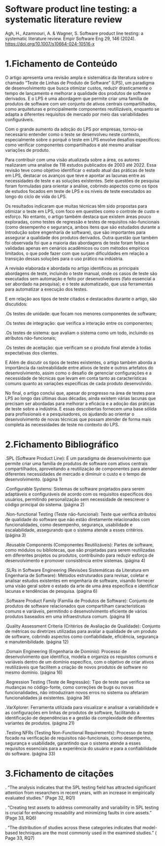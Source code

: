 # Software product line testing: a systematic literature review

Agh, H., Azamnouri, A. & Wagner, S. Software product line testing: a systematic literature review. Empir Software Eng 29, 146 (2024). https://doi.org/10.1007/s10664-024-10516-x

# 1.Fichamento de Conteúdo

O artigo apresenta uma revisão ampla e sistemática da literatura sobre o chamado “Teste de Linhas de Produto de Software” (LPS), um paradigma de desenvolvimento que busca otimizar custos, reduzir drasticamente o tempo de lançamento e melhorar a qualidade dos produtos de software derivados. E o LPS é uma abordagem que permite criar uma família de produtos de software com um conjunto de ativos centrais compartilhados, como arquiteturas e  principalmente componentes reutilizáveis, enquanto se adapta a diferentes requisitos de mercado por meio das variabilidades configuráveis. 

Com o grande aumento da adoção do LPS por empresas, tornou-se necessário entender como o teste se desenvolveu neste contexto, especialmente sobre o porquê o teste em LPS envolve desafios específicos: como verificar componentes compartilhados e até mesmo analisar variações de produto.

Para contribuir com uma visão atualizada sobre a área, os autores realizaram uma analise de 118 estudos publicados de 2003 até 2022. Essa revisão teve como objetivo identificar o estado atual das práticas de teste em LPS, destacar os avanços que teve e apontar as lacunas entre as necessidades de teste e as soluções existentes. Sete questões de pesquisa foram formuladas para orientar a análise, cobrindo aspectos como os tipos de estudos focados em teste de LPS e os níveis de teste executados ao longo do ciclo de vida do LPS.

Os resultados indicaram que muitas técnicas têm sido propostas para otimizar o teste em LPS, com foco em questões como o controle de custo e esforço. No entanto, o artigo também destaca que existem áreas pouco exploradas, como testes de regressão e testes de requisitos não-funcionais (como  desempenho e segurança, ambos itens que são estudados durante a Introdução sobre engenharia de software), que são importantes para assegurar a qualidade dos produtos derivados. Outra questão que também foi observada foi que a maioria das abordagens de teste foram feitas e validadas apenas em cenários acadêmicos ou com métodos empíricos limitados, o que pode fazer com que surjam  dificuldades em relação a transição dessas soluções para o uso prático na indústria.

A revisão elaborada e abordada no artigo identificou as principais abordagens de teste, incluindo o teste manual, onde os casos de teste são executados sem automação e feito por desenvolvedores (fato essencial a ser abordado na pesquisa); e o teste automatizado, que usa ferramentas para automatizar a execução dos testes. 

E em relação aos tipos de teste citados e destacados durante o artigo, são discutidos: 

.Os testes de unidade: que focam nos menores componentes de software;

.Os testes de integração: que verifica a interação entre os componentes;

.Os testes de sistema: que avaliam o sistema como um todo, incluindo os atributos não-funcionais;


.Os testes de aceitação: que verificam se o produto final atende à todas expectativas dos clientes.

E Além de discutir os tipos de testes existentes, o artigo também aborda a importância da rastreabilidade entre ativos de teste e outros artefatos do desenvolvimento, assim como o desafio de gerenciar configurações e a necessidade de técnicas que levam em conta tanto as características comuns quanto as variações específicas de cada produto desenvolvido. 

No final, o artigo conclui que, apesar do progresso na área de testes para LPS ao longo das últimas duas décadas, ainda existem várias lacunas que precisam ser abordadas para melhorar a eficácia e a adoção das práticas de teste sobre a indústria.  E essas descobertas fornecem uma base sólida para profissionais e a pesquisadores, os ajudando ao orientar o desenvolvimento de novas técnicas que possam atender de forma mais completa às necessidades de teste no contexto do LPS.

# 2.Fichamento Bibliográfico

.SPL (Software Product Line): É um paradigma de desenvolvimento que permite criar uma família de produtos de software com ativos centrais compartilhados, aproveitando a reutilização de componentes para atender diferentes necessidades de mercado e diminuir o custo e o tempo de desenvolvimento. (página 1)


.Configurable Systems: Sistemas de software projetados para serem adaptáveis e configuráveis de acordo com os requisitos específicos dos usuários, permitindo personalização sem necessidade de reescrever o código principal do sistema. (página 2)

.Non-functional Testing (Teste não-funcional): Teste que verifica atributos de qualidade do software que não estão diretamente relacionados com funcionalidades, como desempenho, segurança, usabilidade e escalabilidade, assegurando que o sistema atende a esses critérios. (página 3)

.Reusable Components (Componentes Reutilizáveis): 
Partes de software, como módulos ou bibliotecas, que são projetadas para serem reutilizadas em diferentes projetos ou produtos, contribuindo para reduzir esforço de desenvolvimento e promover consistência entre sistemas. (página 4)

.SLRs in Software Engineering (Revisões Sistemáticas da Literatura em Engenharia de Software): Métodos estruturados para revisar, coletar e analisar estudos existentes em engenharia de software, visando fornecer uma visão geral sobre o estado da arte de uma área específica e identificar lacunas e tendências de pesquisa. (página 6)

.Software Product Family (Família de Produtos de Software): Conjunto de produtos de software relacionados que compartilham características comuns e variáveis, permitindo o desenvolvimento eficiente de vários produtos baseados em uma infraestrutura comum. (página 9)

.Quality Assessment Criteria (Critérios de Avaliação de Qualidade): Conjunto de métricas ou diretrizes utilizadas para avaliar a qualidade de um produto de software, cobrindo aspectos como confiabilidade, eficiência, segurança e manutenibilidade. (página 12) 

.Domain Engineering (Engenharia de Domínio): Processo de desenvolvimento que identifica, modela e organiza os requisitos comuns e variáveis dentro de um domínio específico, com o objetivo de criar ativos reutilizáveis que facilitem a criação de novos produtos de software no mesmo domínio. (página 16)

.Regression Testing (Teste de Regressão): Tipo de teste que verifica se mudanças no código-fonte, como correções de bugs ou novas funcionalidades, não introduziram novos erros no sistema ou afetaram funcionalidades já existentes. (página 36)

.VarXplorer: Ferramenta utilizada para visualizar e analisar a variabilidade e as configurações em linhas de produtos de software, facilitando a identificação de dependências e a gestão da complexidade de diferentes variantes de produtos. (página 21)

.Testing NFRs (Testing Non-Functional Requirements):
 Processo de teste focado na verificação de requisitos não-funcionais, como desempenho, segurança e usabilidade, garantindo que o sistema atende a esses requisitos essenciais para a experiência do usuário e para a confiabilidade do software. (página 33)

 # 3.Fichamento de citações

 . “The analysis indicates that the SPL testing field has attracted significant attention from researchers in recent years, with an increase in empirically evaluated studies.” (Page 32, RQ1)


. “Creating test assets to address commonality and variability in SPL testing is crucial for enhancing reusability and minimizing faults in core assets.” (Page 33, RQ6)


. “The distribution of studies across these categories indicates that model-based techniques are the most commonly used in the examined studies.” ( Page 33, RQ7)








